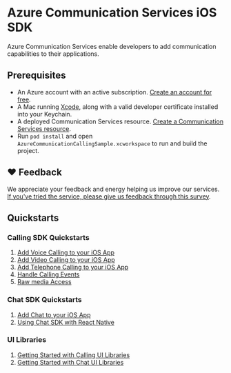 # Azure Communication Services iOS SDK

Azure Communication Services enable developers to add communication capabilities to their applications. 

## Prerequisites

- An Azure account with an active subscription. [Create an account for free](https://azure.microsoft.com/free/?WT.mc_id=A261C142F). 
- A Mac running [Xcode](https://go.microsoft.com/fwLink/p/?LinkID=266532), along with a valid developer certificate installed into your Keychain.
- A deployed Communication Services resource. [Create a Communication Services resource](https://docs.microsoft.com/en-us/azure/communication-services/quickstarts/create-communication-resource).
- Run `pod install` and open `AzureCommunicationCallingSample.xcworkspace` to run and build the project.

## ❤️ Feedback

We appreciate your feedback and energy helping us improve our services. [If you've tried the service, please give us feedback through this survey](https://microsoft.qualtrics.com/jfe/form/SV_9WTOR2ItSo0oFee). 

## Quickstarts

### Calling SDK Quickstarts
1. [Add Voice Calling to your iOS App](https://docs.microsoft.com/en-us/azure/communication-services/quickstarts/voice-video-calling/getting-started-with-calling?pivots=platform-ios)
2. [Add Video Calling to your iOS App](https://learn.microsoft.com/en-us/azure/communication-services/quickstarts/voice-video-calling/get-started-with-video-calling?pivots=platform-ios)
4. [Add Telephone Calling to your iOS App](https://learn.microsoft.com/en-us/azure/communication-services/quickstarts/telephony/pstn-call?pivots=platform-ios)
6. [Handle Calling Events](https://learn.microsoft.com/en-us/azure/communication-services/quickstarts/voice-video-calling/handle-calling-events)
7. [Raw media Access](https://learn.microsoft.com/en-us/azure/communication-services/quickstarts/voice-video-calling/get-started-raw-media-access?pivots=platform-ios)

### Chat SDK Quickstarts
1. [Add Chat to your iOS App](https://learn.microsoft.com/en-us/azure/communication-services/quickstarts/chat/get-started?tabs=windows&pivots=programming-language-swift)
2. [Using Chat SDK with React Native](https://learn.microsoft.com/en-us/azure/communication-services/quickstarts/chat/react-native)

### UI Libraries
1. [Getting Started with Calling UI Libraries](https://learn.microsoft.com/en-us/azure/communication-services/quickstarts/ui-library/get-started-composites?pivots=platform-ios)
2. [Getting Started with Chat UI Libraries](https://learn.microsoft.com/en-us/azure/communication-services/quickstarts/ui-library/get-started-chat-ui-library?pivots=platform-ios)
